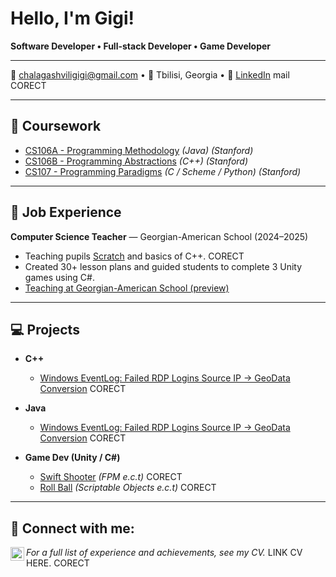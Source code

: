 # Hello, I'm Gigi!

**Software Developer • Full-stack Developer • Game Developer**

---

📧 [chalagashviligigi@gmail.com](mailto:chalagashviligigi@gmail.com) • 📍 Tbilisi, Georgia • 🔗 [LinkedIn](https://www.linkedin.com/in/gigi-chalagashvili/) mail CORECT

---

## 🧾 Coursework

- [CS106A - Programming Methodology](https://see.stanford.edu/course/cs106a) *(Java) (Stanford)*
- [CS106B - Programming Abstractions](https://see.stanford.edu/course/cs106b) *(C++) (Stanford)*
- [CS107 - Programming Paradigms](https://see.stanford.edu/course/cs107) *(C / Scheme / Python) (Stanford)*

---

## 💼 Job Experience

**Computer Science Teacher** — Georgian-American School (2024–2025)
- Teaching pupils [Scratch](https://github.com/joshmadakor1/Sentinel-Lab) and basics of C++. CORECT
- Created 30+ lesson plans and guided students to complete 3 Unity games using C#.
- [Teaching at Georgian-American School (preview)](https://www.facebook.com/reel/1332044381114797)
---

## 💻 Projects
 
- **C++**
  - [Windows EventLog: Failed RDP Logins Source IP → GeoData Conversion](https://www.linkedin.com/in/gigi-chalagashvili/) CORECT
 
- **Java**
  - [Windows EventLog: Failed RDP Logins Source IP → GeoData Conversion](https://www.linkedin.com/in/gigi-chalagashvili/) CORECT

- **Game Dev (Unity / C#)**
  - [Swift Shooter](https://www.linkedin.com/in/gigi-chalagashvili/) *(FPM e.c.t)* CORECT
  - [Roll Ball](https://www.linkedin.com/in/gigi-chalagashvili/) *(Scriptable Objects e.c.t)* CORECT


---



<h2> 🤳 Connect with me:</h2>

[<img align="left" alt="JoshMadakor | LinkedIn" width="22px" src="https://cdn.jsdelivr.net/npm/simple-icons@v3/icons/linkedin.svg" />][linkedin]

[linkedin]: https://www.linkedin.com/in/gigi-chalagashvili/

*For a full list of experience and achievements, see my CV.* LINK CV HERE. CORECT
